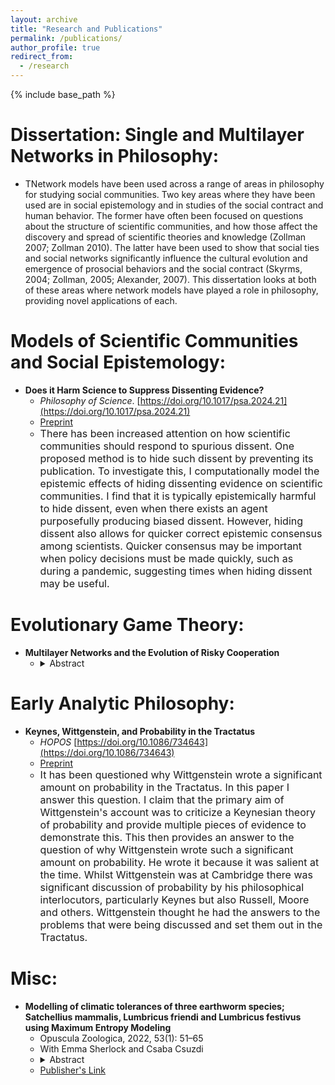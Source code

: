 ```yaml
---
layout: archive
title: "Research and Publications"
permalink: /publications/
author_profile: true
redirect_from:
  - /research
---
```


{% include base_path %}

Dissertation: Single and Multilayer Networks in Philosophy:
======
* TNetwork models have been used across a range of areas in philosophy for studying social communities. Two key areas where they have been used are in social epistemology and in studies of the social contract and human behavior. The former have often been focused on questions about the structure of scientific communities, and how those affect the discovery and spread of scientific theories and knowledge (Zollman 2007; Zollman 2010). The latter have been used to show that social ties and social networks significantly influence the cultural evolution and emergence of prosocial behaviors and the social contract (Skyrms, 2004; Zollman, 2005; Alexander, 2007). This dissertation looks at both of these areas where network models have played a role in philosophy, providing novel applications of each.

Models of Scientific Communities and Social Epistemology:
======
 
* **Does it Harm Science to Suppress Dissenting Evidence?**
  * *Philosophy of Science*. [https://doi.org/10.1017/psa.2024.21](https://doi.org/10.1017/psa.2024.21)
  * [Preprint](https://philsci-archive.pitt.edu/23472/) 
  * <font size = "3"> There has been increased attention on how scientific communities should respond to spurious dissent. One proposed method is to hide such dissent by preventing its publication. To investigate this, I computationally model the epistemic effects of hiding dissenting evidence on scientific communities. I find that it is typically epistemically harmful to hide dissent, even when there exists an agent purposefully producing biased dissent. However, hiding dissent also allows for quicker correct epistemic consensus among scientists. Quicker consensus may be important when policy decisions must be made quickly, such as during a pandemic, suggesting times when hiding dissent may be useful. </font>

Evolutionary Game Theory:
======
* **Multilayer Networks and the Evolution of Risky Cooperation**
  * <details><summary>Abstract</summary><font size = "3">Philosophers have shown that social networks significantly influence the emergence of prosocial behaviors. However, despite real social communities often being characterized by agents acting in different social spaces at the same time, network structures that capture this, such as multilayer networks, have received little study. In this paper, using the stag hunt game, I show that multilayer networks have a significant effect on the extent to which cooperation emerges in cases where cooperation is risky. Given many real social communities are multilayer, I therefore argue that when studying the impact of networks on prosocial behaviors, multilayer networks should be investigated.</font></details>

Early Analytic Philosophy:
======
* **Keynes, Wittgenstein, and Probability in the Tractatus**
  * *HOPOS* [https://doi.org/10.1086/734643](https://doi.org/10.1086/734643)
  * [Preprint](https://philsci-archive.pitt.edu/24159/)
  * <font size = "3"> It has been questioned why Wittgenstein wrote a significant amount on probability in the Tractatus. In this paper I answer this question. I claim that the primary aim of Wittgenstein's account was to criticize a Keynesian theory of probability and provide multiple pieces of evidence to demonstrate this. This then provides an answer to the question of why Wittgenstein wrote such a significant amount on probability. He wrote it because it was salient at the time. Whilst Wittgenstein was at Cambridge there was significant discussion of probability by his philosophical interlocutors, particularly Keynes but also Russell, Moore and others. Wittgenstein thought he had the answers to the problems that were being discussed and set them out in the Tractatus.</font>

Misc:
======
* **Modelling of climatic tolerances of three earthworm species; Satchellius mammalis, Lumbricus friendi and Lumbricus festivus using Maximum Entropy Modeling**
  * Opuscula Zoologica, 2022, 53(1): 51–65
  * With Emma Sherlock and Csaba Csuzdi 
  * <details><summary>Abstract</summary><font size = "3"> Earthworm distributions are poorly known and individual species climatic tolerances, even less so. This paper sets out to use three species with a mainly Anglo-French distribution to test out whether using Maximum Entropy Modelling (Maxent) could be useful when studying earthworm distributions. It also gives an indication of how the likely climatic changes over a 50 year period will affect them. Overall the software seems to give useful information of where across Europe a particular species will thrive, even if not currently recorded there. It gives a real insight into how particular species might be better able to survive longer drier periods than others and which are on the edge of their climatic range already. Maxent modelling was clearly successful in demonstrating that the distributions of the ecologically different earthworm species are affected by a combination of different environmental variables. In the case of the epigeic Satchellius mammalis they are the annual temperature range, the precipitation of the driest month and the mean annual precipitation, for the epi-endogeic Lumbricus festivus they are the precipitation of the driest month, the precipitation of the wettest month and the annual temperature range. For the anecic Lumbricus friendi the most important environmental variables proved to be the annual temperature range, the mean diurnal temperature range and the precipitation seasonality.</font></details>
  * [Publisher's Link](https://opuscula.elte.hu/PDF/Tomus53_1/Op_Scherlock_Maxent.pdf)
 
